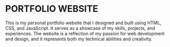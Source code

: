 # PORTFOLIO WEBSITE
This is my personal portfolio website that I designed and built using HTML, CSS, and JavaScript. It serves as a showcase of my skills, projects, and experiences. The website is a reflection of my passion for web development and design, and it represents both my technical abilities and creativity.
